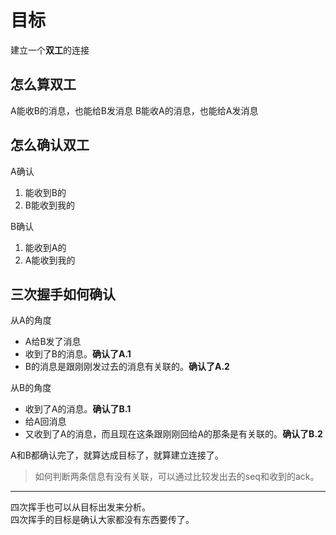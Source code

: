[mTime]:#(1535450853754)
<!---
想看HTTPS的流程，那要先看HTTP的流程，HTTP流程里要建立TCP连接，建立连接要三次握手，那为什么要三次握手？我觉得可以从目的出发
--->
# 目标
建立一个**双工**的连接
## 怎么算双工
A能收B的消息，也能给B发消息
B能收A的消息，也能给A发消息
## 怎么确认双工
A确认

1. 能收到B的
1. B能收到我的

B确认

1. 能收到A的
1. A能收到我的

## 三次握手如何确认
从A的角度

* A给B发了消息  
* 收到了B的消息。**确认了A.1**  
* B的消息是跟刚刚发过去的消息有关联的。**确认了A.2**

从B的角度

* 收到了A的消息。**确认了B.1**
* 给A回消息
* 又收到了A的消息，而且现在这条跟刚刚回给A的那条是有关联的。**确认了B.2**

A和B都确认完了，就算达成目标了，就算建立连接了。  

> 如何判断两条信息有没有关联，可以通过比较发出去的seq和收到的ack。

---
四次挥手也可以从目标出发来分析。  
四次挥手的目标是确认大家都没有东西要传了。

